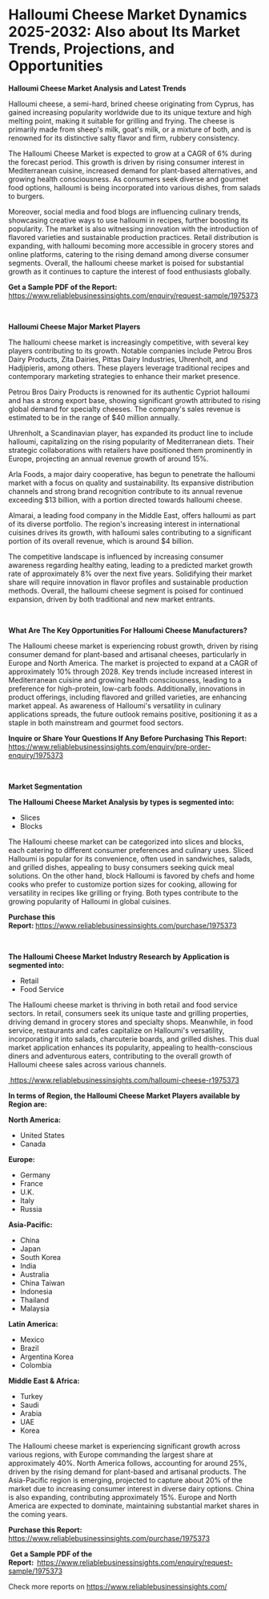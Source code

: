 <p><h1>Halloumi Cheese Market Dynamics 2025-2032: Also about Its Market Trends, Projections, and Opportunities</h1></p><p><strong>Halloumi Cheese Market Analysis and Latest Trends</strong></p>
<p><p>Halloumi cheese, a semi-hard, brined cheese originating from Cyprus, has gained increasing popularity worldwide due to its unique texture and high melting point, making it suitable for grilling and frying. The cheese is primarily made from sheep's milk, goat's milk, or a mixture of both, and is renowned for its distinctive salty flavor and firm, rubbery consistency.</p><p>The Halloumi Cheese Market is expected to grow at a CAGR of 6% during the forecast period. This growth is driven by rising consumer interest in Mediterranean cuisine, increased demand for plant-based alternatives, and growing health consciousness. As consumers seek diverse and gourmet food options, halloumi is being incorporated into various dishes, from salads to burgers. </p><p>Moreover, social media and food blogs are influencing culinary trends, showcasing creative ways to use halloumi in recipes, further boosting its popularity. The market is also witnessing innovation with the introduction of flavored varieties and sustainable production practices. Retail distribution is expanding, with halloumi becoming more accessible in grocery stores and online platforms, catering to the rising demand among diverse consumer segments. Overall, the halloumi cheese market is poised for substantial growth as it continues to capture the interest of food enthusiasts globally.</p></p>
<p><strong>Get a Sample PDF of the Report:&nbsp;</strong> <a href="https://www.reliablebusinessinsights.com/enquiry/request-sample/1975373?utm_campaign=3076&utm_medium=2&utm_source=Github&utm_content=ia&utm_term=07042025&utm_id=halloumi-cheese">https://www.reliablebusinessinsights.com/enquiry/request-sample/1975373</a></p>
<p>&nbsp;</p>
<p><strong>Halloumi Cheese Major Market Players</strong></p>
<p><p>The halloumi cheese market is increasingly competitive, with several key players contributing to its growth. Notable companies include Petrou Bros Dairy Products, Zita Dairies, Pittas Dairy Industries, Uhrenholt, and Hadjipieris, among others. These players leverage traditional recipes and contemporary marketing strategies to enhance their market presence.</p><p>Petrou Bros Dairy Products is renowned for its authentic Cypriot halloumi and has a strong export base, showing significant growth attributed to rising global demand for specialty cheeses. The company's sales revenue is estimated to be in the range of $40 million annually.</p><p>Uhrenholt, a Scandinavian player, has expanded its product line to include halloumi, capitalizing on the rising popularity of Mediterranean diets. Their strategic collaborations with retailers have positioned them prominently in Europe, projecting an annual revenue growth of around 15%.</p><p>Arla Foods, a major dairy cooperative, has begun to penetrate the halloumi market with a focus on quality and sustainability. Its expansive distribution channels and strong brand recognition contribute to its annual revenue exceeding $13 billion, with a portion directed towards halloumi cheese.</p><p>Almarai, a leading food company in the Middle East, offers halloumi as part of its diverse portfolio. The region's increasing interest in international cuisines drives its growth, with halloumi sales contributing to a significant portion of its overall revenue, which is around $4 billion.</p><p>The competitive landscape is influenced by increasing consumer awareness regarding healthy eating, leading to a predicted market growth rate of approximately 8% over the next five years. Solidifying their market share will require innovation in flavor profiles and sustainable production methods. Overall, the halloumi cheese segment is poised for continued expansion, driven by both traditional and new market entrants.</p></p>
<p>&nbsp;</p>
<p><strong>What Are The Key Opportunities For Halloumi Cheese Manufacturers?</strong></p>
<p><p>The Halloumi cheese market is experiencing robust growth, driven by rising consumer demand for plant-based and artisanal cheeses, particularly in Europe and North America. The market is projected to expand at a CAGR of approximately 10% through 2028. Key trends include increased interest in Mediterranean cuisine and growing health consciousness, leading to a preference for high-protein, low-carb foods. Additionally, innovations in product offerings, including flavored and grilled varieties, are enhancing market appeal. As awareness of Halloumi's versatility in culinary applications spreads, the future outlook remains positive, positioning it as a staple in both mainstream and gourmet food sectors.</p></p>
<p><strong>Inquire or Share Your Questions If Any Before Purchasing This Report:</strong> <a href="https://www.reliablebusinessinsights.com/enquiry/pre-order-enquiry/1975373?utm_campaign=3076&utm_medium=2&utm_source=Github&utm_content=ia&utm_term=07042025&utm_id=halloumi-cheese">https://www.reliablebusinessinsights.com/enquiry/pre-order-enquiry/1975373</a></p>
<p>&nbsp;</p>
<p><strong>Market Segmentation</strong></p>
<p><strong>The Halloumi Cheese Market Analysis by types is segmented into:</strong></p>
<p><ul><li>Slices</li><li>Blocks</li></ul></p>
<p><p>The Halloumi cheese market can be categorized into slices and blocks, each catering to different consumer preferences and culinary uses. Sliced Halloumi is popular for its convenience, often used in sandwiches, salads, and grilled dishes, appealing to busy consumers seeking quick meal solutions. On the other hand, block Halloumi is favored by chefs and home cooks who prefer to customize portion sizes for cooking, allowing for versatility in recipes like grilling or frying. Both types contribute to the growing popularity of Halloumi in global cuisines.</p></p>
<p><strong>Purchase this Report:&nbsp;</strong><a href="https://www.reliablebusinessinsights.com/purchase/1975373?utm_campaign=3076&utm_medium=2&utm_source=Github&utm_content=ia&utm_term=07042025&utm_id=halloumi-cheese">https://www.reliablebusinessinsights.com/purchase/1975373</a></p>
<p>&nbsp;</p>
<p><strong>The Halloumi Cheese Market Industry Research by Application is segmented into:</strong></p>
<p><ul><li>Retail</li><li>Food Service</li></ul></p>
<p><p>The Halloumi cheese market is thriving in both retail and food service sectors. In retail, consumers seek its unique taste and grilling properties, driving demand in grocery stores and specialty shops. Meanwhile, in food service, restaurants and cafes capitalize on Halloumi's versatility, incorporating it into salads, charcuterie boards, and grilled dishes. This dual market application enhances its popularity, appealing to health-conscious diners and adventurous eaters, contributing to the overall growth of Halloumi cheese sales across various channels.</p></p>
<p><a href="https://www.reliablebusinessinsights.com/halloumi-cheese-r1975373?utm_campaign=3076&utm_medium=2&utm_source=Github&utm_content=ia&utm_term=07042025&utm_id=halloumi-cheese">&nbsp;https://www.reliablebusinessinsights.com/halloumi-cheese-r1975373</a></p>
<p><strong>In terms of Region, the Halloumi Cheese Market Players available by Region are:</strong></p>
<p>
    <p> <strong> North America: </strong>
        <ul>
            <li>United States</li>
            <li>Canada</li>
        </ul>
        </p> 
    <p> <strong> Europe: </strong>
        <ul>
            <li>Germany</li>
            <li>France</li>
            <li>U.K.</li>
            <li>Italy</li>
            <li>Russia</li>
        </ul>
        </p> 
    <p> <strong> Asia-Pacific: </strong>
        <ul>
            <li>China</li>
            <li>Japan</li>
            <li>South Korea</li>
            <li>India</li>
            <li>Australia</li>
            <li>China Taiwan</li>
            <li>Indonesia</li>
            <li>Thailand</li>
            <li>Malaysia</li>
        </ul>
        </p> 
    <p> <strong> Latin America: </strong>
        <ul>
            <li>Mexico</li>
            <li>Brazil</li>
            <li>Argentina Korea</li>
            <li>Colombia</li>
        </ul>
        </p> 
    <p> <strong> Middle East & Africa: </strong>
        <ul>
            <li>Turkey</li>
            <li>Saudi</li>
            <li>Arabia</li>
            <li>UAE</li>
            <li>Korea</li>
        </ul>
    </p>
    </p>
<p><p>The Halloumi cheese market is experiencing significant growth across various regions, with Europe commanding the largest share at approximately 40%. North America follows, accounting for around 25%, driven by the rising demand for plant-based and artisanal products. The Asia-Pacific region is emerging, projected to capture about 20% of the market due to increasing consumer interest in diverse dairy options. China is also expanding, contributing approximately 15%. Europe and North America are expected to dominate, maintaining substantial market shares in the coming years.</p></p>
<p><strong>Purchase this Report: </strong><a href="https://www.reliablebusinessinsights.com/purchase/1975373?utm_campaign=3076&utm_medium=2&utm_source=Github&utm_content=ia&utm_term=07042025&utm_id=halloumi-cheese">https://www.reliablebusinessinsights.com/purchase/1975373</a></p>
<p>&nbsp;<strong>Get a Sample PDF of the Report:&nbsp;&nbsp;</strong><a href="https://www.reliablebusinessinsights.com/enquiry/request-sample/1975373?utm_campaign=3076&utm_medium=2&utm_source=Github&utm_content=ia&utm_term=07042025&utm_id=halloumi-cheese">https://www.reliablebusinessinsights.com/enquiry/request-sample/1975373</a></p>
<p><strong></strong></p>
<p>Check more reports on <a href="https://www.reliablebusinessinsights.com/?utm_campaign=3076&utm_medium=2&utm_source=Github&utm_content=ia&utm_term=07042025&utm_id=halloumi-cheese">https://www.reliablebusinessinsights.com/</a></p>